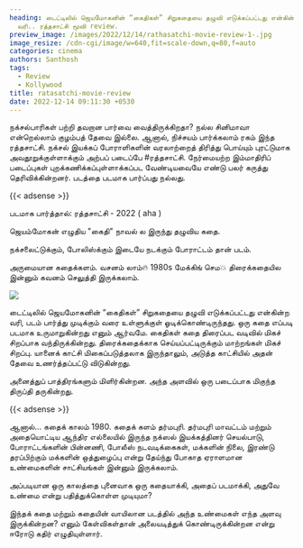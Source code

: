 ```yaml
---
heading: டைட்டிலில் ஜெயமோகனின் “கைதிகள்” சிறுகதையை தழுவி எடுக்கப்பட்டது என்கின்ற
  வரி.. ரத்தசாட்சி மூவி review.
preview_image: /images/2022/12/14/rathasatchi-movie-review-1-.jpg
image_resize: /cdn-cgi/image/w=640,fit=scale-down,q=80,f=auto
categories: cinema
authors: Santhosh
tags:
  - Review
  - Kollywood
title: ratasatchi-movie-review
date: 2022-12-14 09:11:30 +0530
---
```

நக்சல்பாரிகள் பற்றி தவறான பார்வை வைத்திருக்கிறதா? நல்ல சினிமாவா என்றெல்லாம் குழம்பத் தேவை இல்லை. ஆனால், நிச்சயம் பார்க்கலாம் ரகம் இந்த ரத்தசாட்சி. நக்சல் இயக்கப் போராளிகளின் வரலாற்றைத் திரித்து பொய்யும் புரட்டுமாக அவதூறுக்குள்ளாக்கும் அற்பப் படைப்பே #ரத்தசாட்சி. நேர்மையற்ற இம்மாதிரிப் படைப்புகள் புறக்கணிக்கப்புள்ளாக்கப்பட வேண்டியவையே எண்டு பலர் கருத்து தெரிவிக்கின்றனர். படத்தை படமாக பார்ப்பது நல்லது.

{{< adsense >}}

படமாக பார்த்தால்:
ரத்தசாட்சி  - 2022 ( aha ) 

ஜெயம்மோகன் எழுதிய "கைதி" நாவல் ல இருந்து தழுவிய கதை.

நக்சலைட்டுக்கும், போலிஸ்க்கும் இடையே நடக்கும் போராட்டம் தான் படம்.

அருமையான கதைக்களம்.
வசனம் லாம்🔥
 1980s மேக்கிங் செம💥
திரைக்கதையில இன்னும் கவனம் செலுத்தி இருக்கலாம்.

![](/images/2022/12/14/rathasatchi-movie-review-2-.jpg)

டைட்டிலில் ஜெயமோகனின் “கைதிகள்” சிறுகதையை தழுவி எடுக்கப்பட்டது என்கின்ற வரி, படம் பார்த்து முடிக்கும் வரை உள்ளுக்குள் ஓடிக்கொண்டிருந்தது. ஒரு கதை எப்படி படமாக உருமாறுகின்றது எனும் ஆர்வமே. கைதிகள் கதை திரைப்பட வடிவில் மிகச் சிறப்பாக வந்திருக்கின்றது. திரைக்கதைக்காக செய்யப்பட்டிருக்கும் மாற்றங்கள் மிகச் சிறப்பு. யானைக் காட்சி மிகைப்படுத்தலாக இருந்தாலும், அடுத்த காட்சியில் அதன் தேவை உணர்த்தப்பட்டு விடுகின்றது. 

அனைத்துப் பாத்திரங்களும் மிளிர்கின்றன. அந்த அளவில் ஒரு படைப்பாக மிகுந்த திருப்தி தருகின்றது.

{{< adsense >}}

ஆனால்...
கதைக் காலம் 1980. கதைக் களம் தர்மபுரி. தர்மபுரி மாவட்டம் மற்றும் அதையொட்டிய ஆந்திர எல்லையில் இருந்த நக்ஸல் இயக்கத்தினர் செயல்பாடு, போராட்டங்களின் பின்னணி, போலீஸ் நடவடிக்கைகள், மக்களின் நிலை, இரண்டு தரப்பிற்கும் மக்களின் ஒத்துழைப்பு என்று தேய்ந்து போகாத ஏராளமான உண்மைகளின் சாட்சியங்கள் இன்னும் இருக்கலாம். 

அப்படியான ஒரு காலத்தை புனைவாக ஒரு கதையாக்கி, அதைப் படமாக்கி, அதுவே உண்மை என்று பதித்துக்கொள்ள முடியுமா?

இந்தக் கதை மற்றும் கதையின் வாயிலான படத்தில் அந்த உண்மைகள் எந்த அளவு இருக்கின்றன? எனும் கேள்விகள்தான் அலையடித்துக் கொண்டிருக்கின்றன என்று ஈரோடு கதிர் எழுதியுள்ளார்.